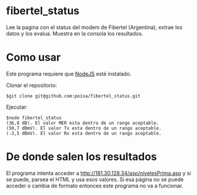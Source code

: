 # fibertel_status
Lee la pagina con el status del modem de Fibertel (Argentina), extrae los datos y los evalua. Muestra en la consola los resultados.

# Como usar
Este programa requiere que [NodeJS](https://nodejs.org) esté instalado. 

Clonar el repositorio:

```$git clone git@github.com:poisa/fibertel_status.git```

Ejecutar:

```
$node fibertel_status
(36,8 dB). El valor MER esta dentro de un rango aceptable.
(50,7 dBmV). El valor Tx esta dentro de un rango aceptable.
(-3,5 dBmV). El valor Rx esta dentro de un rango aceptable.
```

# De donde salen los resultados
El programa intenta acceder a http://181.30.128.34/asp/nivelesPrima.asp y si se puede, parsea el HTML y usa esos valores. Si esa página no se puede acceder o cambia de formato entonces este programa no va a funcionar.
